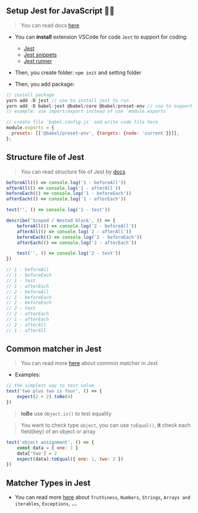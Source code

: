 ## Setup Jest for JavaScript 🚩🚩

> You can read docs [here](https://jestjs.io/docs/getting-started)

-   You can **install** extension VSCode for code `Jest` to support for coding:

    -   [Jest](https://marketplace.visualstudio.com/items?itemName=Orta.vscode-jest)
    -   [Jest snippets](https://marketplace.visualstudio.com/items?itemName=andys8.jest-snippets)
    -   [Jest runner](https://marketplace.visualstudio.com/items?itemName=firsttris.vscode-jest-runner)

-   Then, you create folder: `npm init` and setting folder
-   Then, you add package:

```js
// install package
yarn add -D jest // use to install jest to run
yarn add -D babel-jest @babel/core @babel/preset-env // use to support syntax for ES6 module, new version
// example: use import/export instead of use `module.exports`

// create file `babel.config.js` and write code file here
module.exports = {
  presets: [['@babel/preset-env', {targets: {node: 'current'}}]],
};
```

## Structure file of Jest

> You can read structure file of Jest by [docs](https://jestjs.io/docs/setup-teardown)

```js
beforeAll(() => console.log('1 - beforeAll'))
afterAll(() => console.log('1 - afterAll'))
beforeEach(() => console.log('1 - beforeEach'))
afterEach(() => console.log('1 - afterEach'))

test('', () => console.log('1 - test'))

describe('Scoped / Nested block', () => {
    beforeAll(() => console.log('2 - beforeAll'))
    afterAll(() => console.log('2 - afterAll'))
    beforeEach(() => console.log('2 - beforeEach'))
    afterEach(() => console.log('2 - afterEach'))

    test('', () => console.log('2 - test'))
})

// 1 - beforeAll
// 1 - beforeEach
// 1 - test
// 1 - afterEach
// 2 - beforeAll
// 1 - beforeEach
// 2 - beforeEach
// 2 - test
// 2 - afterEach
// 1 - afterEach
// 2 - afterAll
// 1 - afterAll
```

## Common matcher in Jest

> You can read more [here](https://jestjs.io/docs/using-matchers) about common matcher in Jest

-   Examples:

```js
// the simplest way to test value
test('two plus two is four', () => {
    expect(2 + 2).toBe(4)
})
```

> **toBe** use `Object.is()` to test equality

> You want to check type `object`, you can use `toEqual()`, **it** check each field(key) of an object or array

```js
test('object assignment', () => {
    const data = { one: 1 }
    data['two'] = 2
    expect(data).toEqual({ one: 1, two: 2 })
})
```

## Matcher Types in Jest

-   You can read more [here](https://jestjs.io/docs/using-matchers) about `Truthiness`, `Numbers`, `Strings`, `Arrays and iterables`, `Exceptions`, **...**
